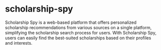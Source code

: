 # scholarship-spy
Scholarship Spy is a web-based platform that offers personalized scholarship recommendations from various sources on a single platform, simplifying the scholarship search process for users. With Scholarship Spy, users can easily find the best-suited scholarships based on their profiles and interests.

